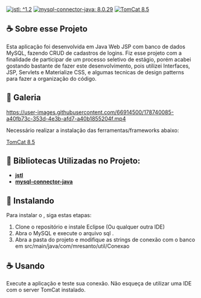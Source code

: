 [![jstl: ^1.2](https://img.shields.io/badge/jstl%3A-%201.2-blue.svg?style=flat)](http://www.java2s.com/Code/Jar/j/Downloadjstl12jar.htm)
[![mysql-connector-java: 8.0.29](https://img.shields.io/badge/mysqlconnectorjava%3A-%208.0.29-blue.svg?style=flat)](https://dev.mysql.com/downloads/connector/j)
[![TomCat 8.5](https://img.shields.io/badge/TomCat%3A-%208.5-blue.svg?style=flat)](https://tomcat.apache.org/download-80.cgi*)

## ☕ Sobre esse Projeto

Esta aplicação foi desenvolvida em Java Web JSP com banco de dados MySQL, fazendo CRUD de cadastros de logins. Fiz esse projeto com a finalidade de participar de um processo seletivo de estágio, porém acabei gostando bastante de fazer este desenvolvimento, pois utilizei Interfaces, JSP, Servlets e Materialize CSS, e algumas tecnicas de design patterns para fazer a organização do código.

## 📸 Galeria

https://user-images.githubusercontent.com/66914500/178740085-a40fb73c-353d-4e3b-afd7-a40b1855204f.mp4


Necessário realizar a instalação das ferramentas/frameworks abaixo:

[TomCat 8.5](https://tomcat.apache.org/download-80.cgi*)

## 🚩 Bibliotecas Utilizadas no Projeto: 

- **[jstl](http://www.java2s.com/Code/Jar/j/Downloadjstl12jar.htm)**
- **[mysql-connector-java](https://dev.mysql.com/downloads/connector/j)**

## 🚀 Instalando <JavaWebCrud>

Para instalar o <JavaWebCrud>, siga estas etapas:

1) Clone o repositório e instale Eclipse (Ou qualquer outra IDE)
2) Abra o MySQL e execute o arquivo sql <ScriptJava>.
3) Abra a pasta do projeto e modifique as strings de conexão com o banco em src/main/java/com/mresanto/util/Conexao

## ☕ Usando <JavaWebCrud>
  
 Execute a aplicação e teste sua conexão. Não esqueça de utilizar uma IDE com o server TomCat instalado.
  

